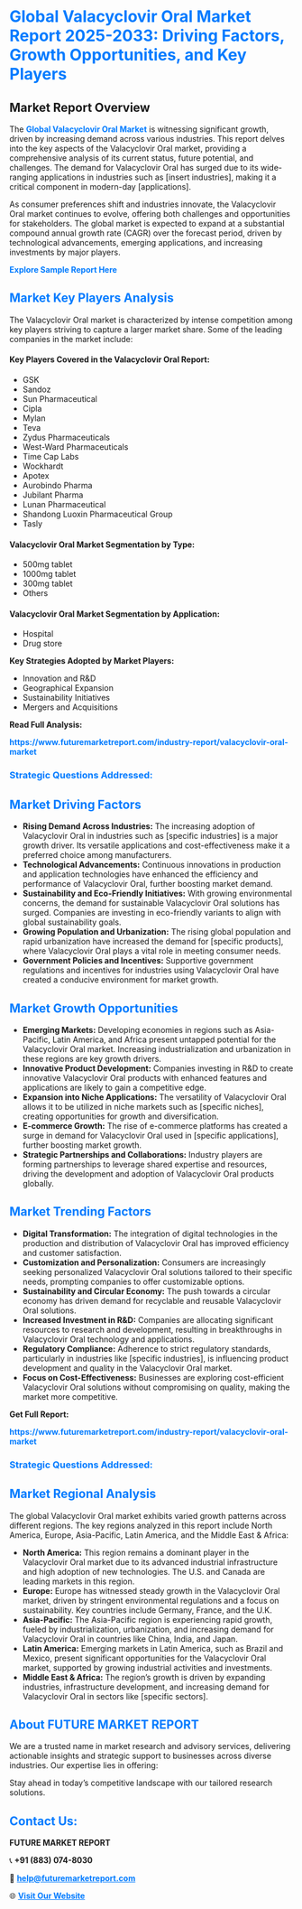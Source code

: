 <h1 style="color: #007BFF;">Global Valacyclovir Oral Market Report 2025-2033: Driving Factors, Growth Opportunities, and Key Players</h1>

<section id="overview">
<h2>Market Report Overview</h2>
<p>The <a href="https://www.futuremarketreport.com/industry-report/valacyclovir-oral-market" style="color: #007BFF; text-decoration: none;"><strong>Global Valacyclovir Oral Market</strong></a> is witnessing significant growth, driven by increasing demand across various industries. This report delves into the key aspects of the Valacyclovir Oral market, providing a comprehensive analysis of its current status, future potential, and challenges. The demand for Valacyclovir Oral has surged due to its wide-ranging applications in industries such as [insert industries], making it a critical component in modern-day [applications].</p>
<p>As consumer preferences shift and industries innovate, the Valacyclovir Oral market continues to evolve, offering both challenges and opportunities for stakeholders. The global market is expected to expand at a substantial compound annual growth rate (CAGR) over the forecast period, driven by technological advancements, emerging applications, and increasing investments by major players.</p>
</section>

<section id="overview">
<p><a href="https://www.futuremarketreport.com/request-sample/reportId=92352" style="color: #007BFF; text-decoration: none;"><strong>Explore Sample Report Here</strong></a></p>
</section>

<section id="key-players">
<h2 style="color: #007BFF;">Market Key Players Analysis</h2>
<p>The Valacyclovir Oral market is characterized by intense competition among key players striving to capture a larger market share. Some of the leading companies in the market include:</p>
<h4>Key Players Covered in the Valacyclovir Oral Report:</h4>
<ul><li>GSK</li><li>Sandoz</li><li>Sun Pharmaceutical</li><li>Cipla</li><li>Mylan</li><li>Teva</li><li>Zydus Pharmaceuticals</li><li>West-Ward Pharmaceuticals</li><li>Time Cap Labs</li><li>Wockhardt</li><li>Apotex</li><li>Aurobindo Pharma</li><li>Jubilant Pharma</li><li>Lunan Pharmaceutical</li><li>Shandong Luoxin Pharmaceutical Group</li><li>Tasly</li></ul>
<h4>Valacyclovir Oral Market Segmentation by Type:</h4>
<ul><li>500mg tablet</li><li>1000mg tablet</li><li>300mg tablet</li><li>Others</li></ul>

<h4>Valacyclovir Oral Market Segmentation by Application:</h4>
<ul><li>Hospital</li><li>Drug store</li></ul>
<p><strong>Key Strategies Adopted by Market Players:</strong></p>
<ul>
<li>Innovation and R&D</li>
<li>Geographical Expansion</li>
<li>Sustainability Initiatives</li>
<li>Mergers and Acquisitions</li>
</ul>
</section>

<section>
<p><strong>Read Full Analysis: </strong></p><a href="https://www.futuremarketreport.com/industry-report/valacyclovir-oral-market" style="color: #007BFF; text-decoration: none;"><strong>https://www.futuremarketreport.com/industry-report/valacyclovir-oral-market</strong></a>
<h3 style="color: #007BFF;">Strategic Questions Addressed:</h3>
</section>

<section id="driving-factors">
<h2 style="color: #007BFF;">Market Driving Factors</h2>
<ul>
<li><strong>Rising Demand Across Industries:</strong> The increasing adoption of Valacyclovir Oral in industries such as [specific industries] is a major growth driver. Its versatile applications and cost-effectiveness make it a preferred choice among manufacturers.</li>
<li><strong>Technological Advancements:</strong> Continuous innovations in production and application technologies have enhanced the efficiency and performance of Valacyclovir Oral, further boosting market demand.</li>
<li><strong>Sustainability and Eco-Friendly Initiatives:</strong> With growing environmental concerns, the demand for sustainable Valacyclovir Oral solutions has surged. Companies are investing in eco-friendly variants to align with global sustainability goals.</li>
<li><strong>Growing Population and Urbanization:</strong> The rising global population and rapid urbanization have increased the demand for [specific products], where Valacyclovir Oral plays a vital role in meeting consumer needs.</li>
<li><strong>Government Policies and Incentives:</strong> Supportive government regulations and incentives for industries using Valacyclovir Oral have created a conducive environment for market growth.</li>
</ul>
</section>

<section id="growth-opportunities">
<h2 style="color: #007BFF;">Market Growth Opportunities</h2>
<ul>
<li><strong>Emerging Markets:</strong> Developing economies in regions such as Asia-Pacific, Latin America, and Africa present untapped potential for the Valacyclovir Oral market. Increasing industrialization and urbanization in these regions are key growth drivers.</li>
<li><strong>Innovative Product Development:</strong> Companies investing in R&D to create innovative Valacyclovir Oral products with enhanced features and applications are likely to gain a competitive edge.</li>
<li><strong>Expansion into Niche Applications:</strong> The versatility of Valacyclovir Oral allows it to be utilized in niche markets such as [specific niches], creating opportunities for growth and diversification.</li>
<li><strong>E-commerce Growth:</strong> The rise of e-commerce platforms has created a surge in demand for Valacyclovir Oral used in [specific applications], further boosting market growth.</li>
<li><strong>Strategic Partnerships and Collaborations:</strong> Industry players are forming partnerships to leverage shared expertise and resources, driving the development and adoption of Valacyclovir Oral products globally.</li>
</ul>
</section>

<section id="trending-factors">
<h2 style="color: #007BFF;">Market Trending Factors</h2>
<ul>
<li><strong>Digital Transformation:</strong> The integration of digital technologies in the production and distribution of Valacyclovir Oral has improved efficiency and customer satisfaction.</li>
<li><strong>Customization and Personalization:</strong> Consumers are increasingly seeking personalized Valacyclovir Oral solutions tailored to their specific needs, prompting companies to offer customizable options.</li>
<li><strong>Sustainability and Circular Economy:</strong> The push towards a circular economy has driven demand for recyclable and reusable Valacyclovir Oral solutions.</li>
<li><strong>Increased Investment in R&D:</strong> Companies are allocating significant resources to research and development, resulting in breakthroughs in Valacyclovir Oral technology and applications.</li>
<li><strong>Regulatory Compliance:</strong> Adherence to strict regulatory standards, particularly in industries like [specific industries], is influencing product development and quality in the Valacyclovir Oral market.</li>
<li><strong>Focus on Cost-Effectiveness:</strong> Businesses are exploring cost-efficient Valacyclovir Oral solutions without compromising on quality, making the market more competitive.</li>
</ul>
</section>

<section>
<p><strong>Get Full Report: </strong></p><a href="https://www.futuremarketreport.com/industry-report/valacyclovir-oral-market" style="color: #007BFF; text-decoration: none;"><strong>https://www.futuremarketreport.com/industry-report/valacyclovir-oral-market</strong></a>
<h3 style="color: #007BFF;">Strategic Questions Addressed:</h3>
</section>


<section id="regional-analysis">
<h2 style="color: #007BFF;">Market Regional Analysis</h2>
<p>The global Valacyclovir Oral market exhibits varied growth patterns across different regions. The key regions analyzed in this report include North America, Europe, Asia-Pacific, Latin America, and the Middle East & Africa:</p>
<ul>
<li><strong>North America:</strong> This region remains a dominant player in the Valacyclovir Oral market due to its advanced industrial infrastructure and high adoption of new technologies. The U.S. and Canada are leading markets in this region.</li>
<li><strong>Europe:</strong> Europe has witnessed steady growth in the Valacyclovir Oral market, driven by stringent environmental regulations and a focus on sustainability. Key countries include Germany, France, and the U.K.</li>
<li><strong>Asia-Pacific:</strong> The Asia-Pacific region is experiencing rapid growth, fueled by industrialization, urbanization, and increasing demand for Valacyclovir Oral in countries like China, India, and Japan.</li>
<li><strong>Latin America:</strong> Emerging markets in Latin America, such as Brazil and Mexico, present significant opportunities for the Valacyclovir Oral market, supported by growing industrial activities and investments.</li>
<li><strong>Middle East & Africa:</strong> The region’s growth is driven by expanding industries, infrastructure development, and increasing demand for Valacyclovir Oral in sectors like [specific sectors].</li>
</ul>
</section>

<footer>
<h2 style="color: #007BFF;">About FUTURE MARKET REPORT</h2>
<p>We are a trusted name in market research and advisory services, delivering actionable insights and strategic support to businesses across diverse industries. Our expertise lies in offering:</p>

<p>Stay ahead in today’s competitive landscape with our tailored research solutions.</p>

<h2 style="color: #007BFF;">Contact Us:</h2>
<p><strong>FUTURE MARKET REPORT</strong></p>
<p>📞 <strong>+91 (883) 074-8030</strong></p>
<p>📧 <strong><a href="mailto:help@futuremarketreport.com" style="color: #007BFF;">help@futuremarketreport.com</a></strong></p>
<p>🌐 <strong><a href="https://www.futuremarketreport.com/" style="color: #007BFF;">Visit Our Website</a></strong></p>
</footer>